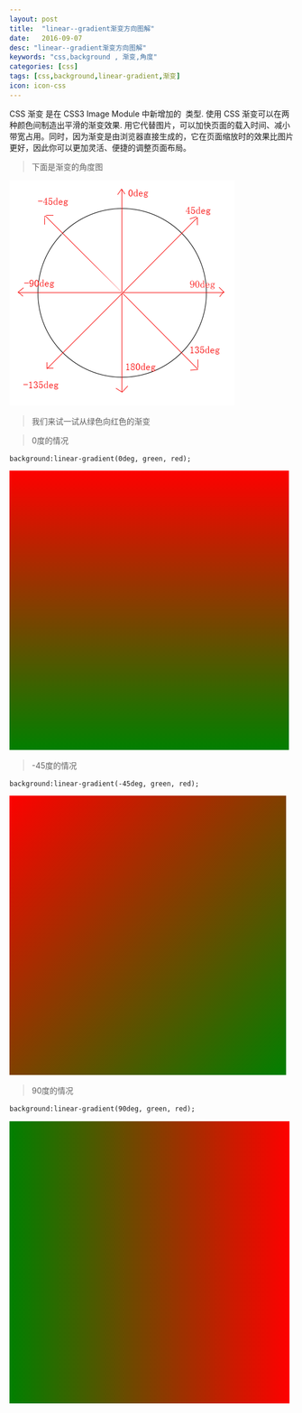 ```yaml
---
layout: post
title:  "linear--gradient渐变方向图解"
date:   2016-09-07
desc: "linear--gradient渐变方向图解"
keywords: "css,background , 渐变,角度"
categories: [css]
tags: [css,background,linear-gradient,渐变]
icon: icon-css
---
```


CSS 渐变 是在 CSS3 Image Module 中新增加的 <image> 类型. 使用 CSS 渐变可以在两种颜色间制造出平滑的渐变效果. 用它代替图片，可以加快页面的载入时间、减小带宽占用。同时，因为渐变是由浏览器直接生成的，它在页面缩放时的效果比图片更好，因此你可以更加灵活、便捷的调整页面布局。

>下面是渐变的角度图
>
![Alt text](/blogImages/css/linear-gradient-deg.png)


>我们来试一试从绿色向红色的渐变


>0度的情况

``` stylus
background:linear-gradient(0deg, green, red);
```
![Alt text](/blogImages/css/linear-gradient-deg-0.png)


>-45度的情况

``` stylus
background:linear-gradient(-45deg, green, red);
```
![Alt text](/blogImages/css/linear-gradient-deg-f45.png)


>90度的情况

``` stylus
background:linear-gradient(90deg, green, red);
```
![Alt text](/blogImages/css/linear-gradient-deg-90.png)
